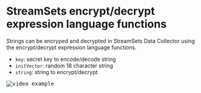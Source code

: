 # StreamSets encrypt/decrypt expression language functions

Strings can be encryped and decrypted in StreamSets Data Collector using the encrypt/decrypt expression language functions.

* `key`: secret key to encode/decode string
* `initVector`: random  18 character string
* `string`: string to encrypt/decrypt

<kbd><img title="video example" src="https://raw.githubusercontent.com/alexwoolford/streamsets-el-encrypt-decrypt/master/streamsets-el-encrypt-decrypt/img/encrypt-decrypt.gif"></kbd><br/>









